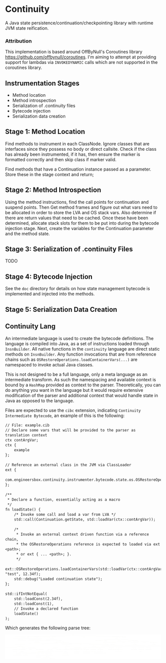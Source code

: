 # Continuity

A Java state persistence/continuation/checkpointing library with runtime JVM state reification.

### Attribution

This implementation is based around OffByNull's Coroutines library <https://github.com/offbynull/coroutines>. I'm aiming
to attempt at providing support for lambdas via `INVOKEDYNAMIC` calls which are not supported in the coroutines library.

## Instrumentation Stages

* Method location
* Method introspection
* Serialization of .continuity files
* Bytecode injection
* Serialization data creation

## Stage 1: Method Location

Find methods to instrument in each ClassNode. Ignore classes that are interfaces since they possess no body or direct callsite.
Check if the class has already been instrumented, if it has, then ensure the marker is formatted correctly and then skip class 
if marker valid.

Find methods that have a Continuation instance passed as a parameter. Store these in the stage context and return;

## Stage 2: Method Introspection

Using the method instructions, find the call points for continuation and suspend points. Then Get method frames and
figure out what vars need to be allocated in order to store the LVA and OS stack vars. Also determine if there are
return values that need to be cached. Once these have been determined, allocate stack slots for them to be put into
during the bytecode injection stage. Next, create the variables for the Continuation parameter and the method state.

## Stage 3: Serialization of .continuity Files

TODO

## Stage 4: Bytecode Injection

See the `doc` directory for details on how state management bytecode is implemented and injected into the methods.

## Stage 5: Serialization Data Creation

## Continuity Lang

An intermediate language is used to create the bytecode definitions. The language is compiled into
Java, as a set of instructions loaded through `InsnBuilder`. All native functions in the `continuity`
language are direct static methods on `InsnBuilder`. Any function invocations that are from reference
chains such as `OSRestoreOperations.loadContainerVars(...)` are namespaced to invoke actual Java
classes.

This is not designed to be a full language, only a meta language as an intermediate transform. As such
the namespacing and available context is bound by a `HashMap` provided as context to the parser. Theoretically,
you can do anything you want in the language but it would require extensive modification of the parser
and additional context that would handle state in Java as opposed to the language.

Files are expected to use the `cibc` extension, indicating `Continuity Intermediate Bytecode`, an example
of this is the following:

```cib
// File: example.cib
// Declare some vars that will be provided to the parser as translation context
ctx contArgVar;
ctx {
    example
};

// Reference an external class in the JVM via ClassLoader
ext {
    com.engineersbox.continuity.instrumenter.bytecode.state.os.OSRestoreOperations;
};

/**
 * Declare a function, essentially acting as a macro
 */
fn loadState() {
    /* Invoke some call and load a var from LVA */
    std::call(Continuation.getState, std::loadVar(ctx::contArgVar));
    
    /*
     * Invoke an external context driven function via a reference chain,
     * the OSRestoreOperations reference is expected to loaded via ext <path>;
     * or ext { ... <path>; }.
     */
    ext::OSRestoreOperations.loadContainerVars(std::loadVar(ctx::contArgVar), "test", 12.34f);
    std::debug("Loaded continuation state");
};

std::ifIntNotEqual(
    std::loadConst(2.34f),
    std::loadConst(1),
    // Invoke a declared function
    loadState()
);
```

Which generates the following parse tree:

<img src="doc/exampleParseTree.png" alt="Example Parse Tree">